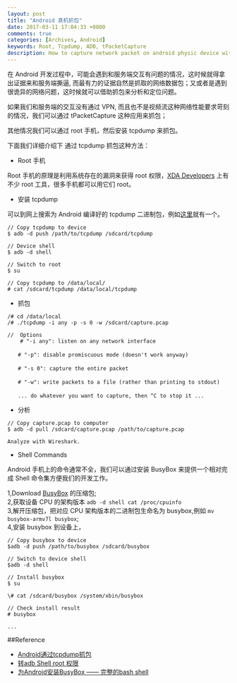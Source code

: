```yaml
---
layout: post
title: "Android 真机抓包"
date: 2017-03-11 17:04:33 +0800
comments: true
categories: [Archives, Android] 
keywords: Root, Tcpdump, ADB, tPacketCapture 
description: How to capture network packet on android physic device with tcpdump. 
---
```

在 Android 开发过程中，可能会遇到和服务端交互有问题的情况，这时候就得拿出证据来和服务端撕逼, 而最有力的证据自然是抓取的网络数据包；又或者是遇到很诡异的网络问题，这时候就可以借助抓包来分析和定位问题。

如果我们和服务端的交互没有通过 VPN, 而且也不是视频流这种网络性能要求苛刻的情况，我们可以通过 tPacketCapture 这种应用来抓包；

其他情况我们可以通过 root 手机，然后安装 tcpdump 来抓包。

下面我们详细介绍下 通过 tcpdump 抓包这种方法：

* Root 手机

Root 手机的原理是利用系统存在的漏洞来获得 root 权限，[XDA Developers](https://forum.xda-developers.com/) 上有不少 root 工具，很多手机都可以用它们 root。

* 安装 tcpdump

可以到网上搜索为 Android 编译好的 tcpdump 二进制包，例如[这里](http://www.strazzere.com/android/tcpdump)就有一个。

```
// Copy tcpdump to device
$ adb -d push /path/to/tcpdump /sdcard/tcpdump

// Device shell
$ adb -d shell

// Switch to root
$ su

// Copy tcpdump to /data/local/
# cat /sdcard/tcpdump /data/local/tcpdump
```
<!--more-->
* 抓包

```
/# cd /data/local
/# ./tcpdump -i any -p -s 0 -w /sdcard/capture.pcap

//  Options
    # "-i any": listen on any network interface

　　# "-p": disable promiscuous mode (doesn't work anyway)

　　# "-s 0": capture the entire packet

　　# "-w": write packets to a file (rather than printing to stdout)

　　... do whatever you want to capture, then ^C to stop it ...
```

* 分析

```
// Copy capture.pcap to computer
$ adb -d pull /sdcard/capture.pcap /path/to/capture.pcap

Analyze with Wireshark.
```

* Shell Commands

Android 手机上的命令通常不全，我们可以通过安装 BusyBox 来提供一个相对完成 Shell 命令集方便我们的开发工作。

1,Download [BusyBox](http://www.busybox.net/downloads/binaries) 的压缩包;  
2,获取设备 CPU 的架构版本 `adb -d shell cat /proc/cpuinfo `  
3,解开压缩包，把对应 CPU 架构版本的二进制包生命名为 busybox,例如 `mv busybox-armv7l busybox`;  
4,安装 busybox 到设备上，  

```
// Copy busybox to device
$adb -d push /path/to/busybox /sdcard/busybox

// Switch to device shell
$adb -d shell

// Install busybox
$ su

\# cat /sdcard/busybox /system/xbin/busybox

// Check install result
# busybox 

...
```

##Reference

* [Android通过tcpdump抓包](http://www.cnblogs.com/likwo/archive/2012/09/06/2673944.html)  
* [转adb Shell root 权限](http://www.cnblogs.com/blues_/p/3582097.html)  
* [为Android安装BusyBox —— 完整的bash shell](http://www.cnblogs.com/xiaowenji/archive/2011/03/12/1982309.html)  
